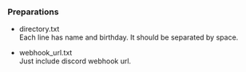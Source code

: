 
### Preparations

- directory.txt\
Each line has name and birthday. It should be separated by space.

- webhook_url.txt\
Just include discord webhook url.

